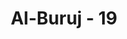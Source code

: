 ---
title: "Al-Buruj - 19"
no: 19
arabic_no: ١٩
ayah: بَلِ الَّذِيْنَ كَفَرُوْا فِيْ تَكْذِيْبٍۙ 
translation: "Memang orang-orang kafir (selalu) mendustakan,"
tafsir: "Dalam ayat-ayat ini, Allah menerangkan dalam bentuk pertanyaan kepada Nabi Muhammad bahwa apakah telah sampai kepadanya tentang kisah Fir'aun dan kaumnya yang telah mendustakan kenabian Nabi Musa, kisah tentang kesombongan Fir'aun, dan kekufuran kaumnya, serta akibat dari perbuatan mereka, yaitu ditenggelamkan ke dalam laut.\n\nDemikian pula dengan kaum Samud yang telah mendustakan Nabi Saleh sebagai utusan Allah. Mereka telah menyembelih unta yang menjadi tanda kenabiannya. Sebagai akibatnya, Allah menurunkan siksaan-Nya kepada mereka dengan menghancurkan negeri mereka serta memusnahkan semua yang ada.\n\nRingkasnya, orang-orang kafir itu sejak dahulu tidak berubah. Mereka selalu mengingkari kebenaran agama yang dibawa oleh para nabi utusan Allah. Mereka tentu akan menerima balasannya sebagaimana kaum-kaum sebelum mereka, bila mereka tidak bertobat dan kembali kepada jalan yang diridai Allah."
---